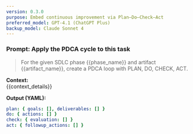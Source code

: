 ```yaml
---
version: 0.3.0
purpose: Embed continuous improvement via Plan–Do–Check–Act
preferred_model: GPT-4.1 (ChatGPT Plus)
backup_model: Claude Sonnet 4
---
```


### Prompt: Apply the PDCA cycle to this task
> For the given SDLC phase {{phase_name}} and artifact {{artifact_name}},
> create a PDCA loop with PLAN, DO, CHECK, ACT.

**Context:**  
{{context_details}}

**Output (YAML):**
```yaml
plan: { goals: [], deliverables: [] }
do: { actions: [] }
check: { evaluation: [] }
act: { followup_actions: [] }
```
